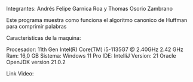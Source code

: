 Integrantes: Andrés Felipe Garnica Roa y Thomas Osorio Zambrano

Este programa muestra como funciona el algoritmo canonico de Huffman para comprimir palabras

Caracteristicas de la maquina:

Procesador: 11th Gen Intel(R) Core(TM) i5-1135G7 @ 2.40GHz 2.42 GHz
Ram: 16,0 GB
Sistema: Windows 11 Pro
IDE: IntelliJ Version: 21 Oracle OpenJDK version 21.0.2

Link Video:
